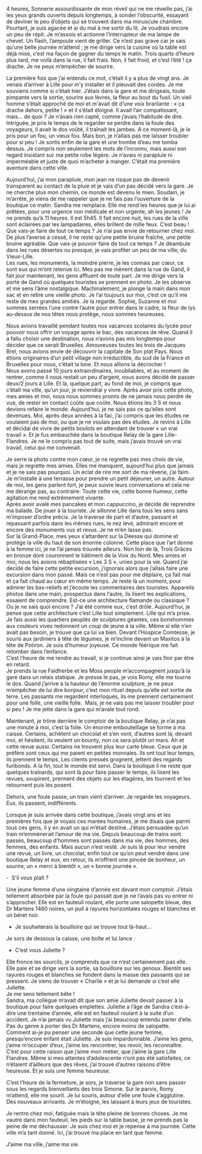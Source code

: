 4 heures, Sonnerie assourdissante de mon réveil qui ne me réveille pas, j’ai les yeux grands ouverts depuis longtemps, à sonder l’obscurité, essayant de deviner le peu d’objets qui se trouvent dans ma minuscule chambre. Pourtant, je suis agacée et ai du mal à me sortir du lit. Je voudrais encore un peu de répit. Je m’assois et actionne l’interrupteur de ma lampe de chevet. Un flash, l’ampoule vient de griller. Ce n’est pas grave car je sais qu’une belle journée m’attend ; je me dirige vers la cuisine où la table est déjà mise, c’est ma façon de gagner du temps le matin. Trois quarts d’heure plus tard, me voilà dans la rue, il fait frais. Non, il fait froid, et c’est l’été ! ça drache. Je ne peux m’empêcher de sourire.

La première fois que j’ai entendu ce mot, c’était il y a plus de vingt ans. Je venais d’arriver à Lille pour m’y installer et il pleuvait des cordes. Je me souviens comme si c’était hier. J’étais dans la gare et me dirigeais, toute pimpante vers la sortie, sourire aux lèvres, la fleur au bout du fusil. Un vieil homme s’était approché de moi et m'avait dit d’une voix branlante : « ça drache dehors, petite ! » et il s’était éloigné. Il avait l’air compatissant, mais... de quoi ? Je n’avais rien capté, comme j’avais l’habitude de dire. Intriguée, je pris le temps de le regarder se perdre dans la foule des voyageurs, il avait le dos voûté, il traînait les jambes. A ce moment-là, je le pris pour un fou, un vieux fou. Mais bon, je n’allais pas me laisser troubler pour si peu ! Je sortis enfin de la gare et une trombe d’eau me tomba dessus. Je compris non seulement les mots de l’inconnu, mais aussi son regard insistant sur ma petite robe légère. Je n’avais ni parapluie ni imperméable et juste de quoi m’acheter à manger. C’était ma première aventure dans cette ville.

Aujourd’hui, j’ai mon parapluie, mon jean ne risque pas de devenir transparent au contact de la pluie et je vais d’un pas décidé vers la gare. Je ne cherche plus mon chemin, ce monde est devenu le mien. Soudain, je m’arrête, je viens de me rappeler que je ne fais pas l’ouverture de la boutique ce matin. Sandra me remplace. Elle me rend les heures que je lui ai prêtées, pour une urgence non médicale et non urgente, ah les jeunes ! Je ne prends qu’à 11 heures. Il est 5h45. Il fait encore nuit, les rues de la ville sont éclairées par les lampadaires, elles brillent de mille feux. C’est beau ! Que vais-je faire de tout ce temps ? Je n’ai pas envie de retourner chez moi. De plus l’averse a cessé, il ne reste qu’une petite bruine fraîche, une petite bruine agréable. Que vais-je pouvoir faire de tout ce temps ? Je déambule dans les rues désertes ou presque, je vais profiter un peu de ma ville, du Vieux-Lille.   
Les rues, les monuments, la moindre pierre, je les connais par cœur, ce sont eux qui m’ont retenue ici. Mes pas me mènent dans la rue de Gand, il fait jour maintenant, les gens affluent de toute part. Je me dirige vers la porte de Gand où quelques touristes se prennent en photo. Je les observe et me sens l’âme nostalgique. Machinalement, je plonge la main dans mon sac et en retire une vieille photo. Je l’ai toujours sur moi, c’est ce qu’il me reste de mes grandes amitiés. Je la regarde. Sophie, Suzanne et moi sommes serrées l’une contre l’autre pour entrer dans le cadre, la fleur de lys au-dessus de nos têtes nous protège, nous sommes heureuses.

Nous avions travaillé pendant toutes nos vacances scolaires du lycée pour pouvoir nous offrir un voyage après le bac, des vacances de rêve. Quand il a fallu choisir une destination, nous n’avons pas mis longtemps pour décider que ce serait Bruxelles. Amoureuses toutes les trois de Jacques Brel, nous avions envie de découvrir la capitale de Son plat Pays. Nous étions originaires d’un petit village non irréductible, du sud de la France et Bruxelles pour nous, c’était la lune. Et nous allions la décrocher !   
Nous avons passé 10 jours extraordinaires, inoubliables, et au moment de rentrer, comme il nous restait un peu d’argent, nous avons décidé de passer deux/2 jours à Lille. Et là, quelque part, au fond de moi, je compris que c’était ma ville, qu’un jour, je reviendrai y vivre. Après avoir pris cette photo, mes amies et moi, nous nous sommes promis de ne jamais nous perdre de vue, de rester en contact coûte que coûte. Nous étions les 3 S et nous devions refaire le monde. Aujourd’hui, je ne sais pas ce qu’elles sont devenues. Moi, après deux années à la fac, j’ai compris que les études ne voulaient pas de moi, ou que je ne voulais pas des études. Je revins à Lille et décidai de vivre de petits boulots en attendant de trouver « un vrai travail ». Et je fus embauchée dans la boutique Relay de la gare Lille-Flandres. Je ne le compris pas tout de suite, mais j’avais trouvé un vrai travail, celui qui me convenait.

Je serre la photo contre mon cœur, je ne regrette pas mes choix de vie, mais je regrette mes amies. Elles me manquent, aujourd’hui plus que jamais et je ne sais pas pourquoi. Un éclat de rire me sort de ma rêverie, j’ai faim. Je m’installe à une terrasse pour prendre un petit déjeuner, un autre. Autour de moi, les gens parlent fort, je peux suivre leurs conversations et cela ne me dérange pas, au contraire. Toute cette vie, cette bonne humeur, cette agitation me rend extrêmement vivante.  
Après avoir avalé mes pancakes et mon cappuccino, je décide de reprendre ma balade. De jouer à la touriste. Je sillonne Lille dans tous les sens sans m’imposer d’ordre précis. Je la traverse de part et d’autre, passant et repassant parfois dans les mêmes rues, le nez levé, admirant encore et encore des monuments vus et revus. Je ne m’en lasse pas.  
Sur la Grand-Place, mes yeux s’attardent sur la Déesse qui domine et protège la ville du haut de son énorme colonne. Cette place que l’art donne à la femme ici, je ne l’ai jamais trouvée ailleurs. Non loin de là, Trois Grâces en bronze doré couronnent le bâtiment de la Voix du Nord. Mes amies et moi, nous les avions rebaptisées « Les 3 S », unies pour la vie. Quand j’ai décidé de faire cette petite excursion, j’ignorais alors que j’allais faire une excursion dans mon passé. Mais ce n’est pas pour me déplaire, ça fait mal et ça fait chaud au cœur en même temps. Je reste là un moment, pour admirer les bas-reliefs et j’écoute les commentaires des touristes. Appareils photos dans une main, prospectus dans l’autre, ils lisent les explications, essaient de comprendre. Est-ce une architecture flamande ou classique ? Ou je ne sais quoi encore ? J’ai été comme eux, c’est drôle. Aujourd’hui, je pense que cette architecture c’est Lille tout simplement. Lille qui m’a prise.  
Je fais aussi les quartiers peuplés de sculptures géantes, ces bonshommes aux couleurs vives redonnent un coup de jeune à la ville. Même si elle n’en avait pas besoin, je trouve que ça lui va bien. Devant l’Hospice Comtesse, je souris aux jardiniers à tête de légumes, je m’incline devant un Maxitos à la tête de Potiron. Je suis d’humeur joyeuse. Ce monde féérique me fait retomber dans l’enfance.  
C’est l’heure de me rendre au travail, si je continue ainsi je vais finir par être en retard.  
Je prends la rue Faidherbe et les Moss people m’accompagnent jusqu’à la gare dans un relais statique. Je presse le pas, je vois Romy, elle me tourne le dos. Quand j’arrive à la hauteur de l’énorme sculpture, je ne peux m’empêcher de lui dire bonjour, c’est mon rituel depuis qu’elle est sortie de terre. Les passants me regardent interloqués, ils me prennent certainement pour une folle, une vieille folle.  Mais, je ne vais pas me laisser troubler pour si peu ! Je me jette dans la gare qui m’avale tout rond.

Maintenant, je trône derrière le comptoir de la boutique Relay, je n’ai pas une minute à moi, c’est la folie. Un énorme embouteillage se forme à ma caisse. Certains, achètent un chocolat et s’en vont, d’autres sont là, devant moi, et hésitent, ils veulent un bounty, non ce sera plutôt un mars. Ah et cette revue aussi. Certains ne trouvent plus leur carte bleue. Ceux que je préfère sont ceux qui me paient en petites monnaies. Ils ont tout leur temps, ils prennent le temps. Les clients pressés grognent, jettent des regards furibonds. A la fin, tout le monde est servi. Dans la boutique il ne reste que quelques traînards, qui sont là pour faire passer le temps, ils lisent les revues, soupirent, prennent des objets sur les étagères, les tournent et les retournent puis les posent. 

Dehors, une foule passe, un train vient d’arriver. Je regarde les voyageurs. Eux, ils passent, indifférents. 

Lorsque je suis arrivée dans cette boutique, j’avais vingt ans et les premières fois que je voyais ces marées humaines, je me disais que parmi tous ces gens, il y en avait un qui m’était destiné. J’étais persuadée qu’un train m’emmènerait l’amour de ma vie. Depuis beaucoup de trains sont passés, beaucoup d’hommes sont passés dans ma vie, des hommes, des femmes, des enfants. Mais aucun n’est resté. Je suis là pour leur vendre une revue, un livre, un chocolat, enfin tout ce qu’on peut vendre dans une boutique Relay et eux, en retour, ils m’offrent une pincée de bonheur, un sourire, un « merci à bientôt », un « bonne journée ».

\-  S’il vous plaît ? 

Une jeune femme d’une vingtaine d’année est devant mon comptoir. J’étais tellement absorbée par la foule qui passait que je ne l’avais pas vu entrer ni s’approcher. Elle est en fauteuil roulant, elle porte une salopette bleue, des Dr Martens 1460 noires, un pull à rayures horizontales rouges et blanches et un béret noir.

* Je souhaiterais la bouilloire qui se trouve tout là-haut...

Je sors de dessous la caisse, une boîte et lui lance : 

* C’est vous Juliette ?

Elle fronce les sourcils, je comprends que ce n’est certainement pas elle. Elle paie et se dirige vers la sortie, sa bouilloire sur les genoux. Bientôt ses rayures rouges et blanches se fondent dans la masse des passants qui se pressent. Je viens de trouver « Charlie » et je lui demande si c’est elle Juliette.  
Je me sens tellement bête !  
 Sandra, ma collègue m’avait dit que son amie Juliette devait passer à la boutique pour faire quelques emplettes. Juliette a l’âge de Sandra c’est-à-dire une trentaine d’année, elle est en fauteuil roulant à la suite d’un accident. Je n’ai jamais vu Juliette mais j’ai beaucoup entendu parler d’elle. Pas du genre à porter des Dr Martens, encore moins de salopette. Comment ai-je pu penser une seconde que cette jeune femme, presqu’encore enfant était Juliette. Je suis impardonnable. J’aime les gens, j’aime m’occuper d’eux, j’aime les rencontrer, les revoir, les reconnaître. C’est pour cette raison que j’aime mon métier, que j’aime la gare Lille Flandres. Même si mes attentes d’adolescente n’ont pas été satisfaites, ce n’étaient d’ailleurs que des rêves, j’ai trouvé d’autres raisons d’être heureuse. Et je suis une femme heureuse.

C’est l’heure de la fermeture, je sors, je traverse la gare non sans passer sous les regards bienveillants des trois Simone. Sur le parvis, Romy m’attend, elle me sourit. Je lui souris, autour d’elle une foule s’agglutine. Des nouveaux arrivants. Je m’éloigne, les laissant à leurs jeux de touristes.

Je rentre chez moi, fatiguée mais la tête pleine de bonnes choses. Je me vautre dans mon fauteuil, les pieds sur la table basse, je ne prends pas la peine de me déchausser. Je suis chez moi et je repense à ma journée. Cette ville m’a tant donné. Ici, j’ai trouvé ma place en tant que femme. 

J’aime ma ville, j’aime ma vie.
